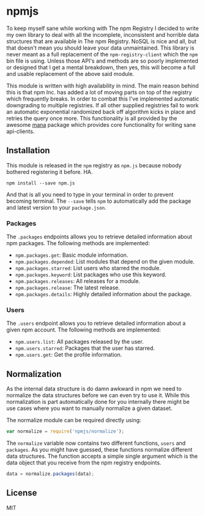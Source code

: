 # npmjs

To keep myself sane while working with The npm Registry I decided to write my
own library to deal with all the incomplete, inconsistent and horrible data
structures that are available in The npm Registry. NoSQL is nice and all, but
that doesn't mean you should leave your data unmaintained. This library is never
meant as a full replacement of the `npm-registry-client` which the `npm` bin
file is using. Unless those API's and methods are so poorly implemented or
designed that I get a mental breakdown, then yes, this will become a full and
usable replacement of the above said module.

This module is written with high availability in mind. The main reason behind
this is that npm Inc. has added a lot of moving parts on top of the registry
which frequently breaks. In order to combat this I've implemented automatic
downgrading to multiple registries. If all other supplied registries fail to
work an automatic exponential randomized back off algorithm kicks in place and
retries the query once more. This functionality is all provided by the awesome
[mana] package which provides core functionality for writing sane api-clients.

## Installation

This module is released in the `npm` registry as `npm.js` because nobody bothered
registering it before. HA.

```
npm install --save npm.js
```

And that is all you need to type in your terminal in order to prevent becoming
terminal. The `--save` tells `npm` to automatically add the package and latest
version to your `package.json`.

### Packages

The `.packages` endpoints allows you to retrieve detailed information about npm
packages. The following methods are implemented:

- `npm.packages.get`: Basic module information.
- `npm.packages.depended`: List modules that depend on the given module.
- `npm.packages.starred`: List users who starred the module.
- `npm.packages.keyword`: List packages who use this keyword.
- `npm.packages.releases`: All releases for a module.
- `npm.packages.release`: The latest release.
- `npm.packages.details`: Highly detailed information about the package.

### Users

The `.users` endpoint allows you to retrieve detailed information about a given
npm account. The following methods are implemented:


- `npm.users.list`: All packages released by the user.
- `npm.users.starred`: Packages that the user has starred.
- `npm.users.get`: Get the profile information.

## Normalization

As the internal data structure is do damn awkward in npm we need to normalize the
data structures before we can even try to use it. While this normalization is
part automatically done for you internally there might be use cases where you
want to manually normalize a given dataset.

The normalize module can be required directly using:

```js
var normalize = require('npmjs/normalize');
```

The `normalize` variable now contains two different functions, `users` and
`packages`. As you might have guessed, these functions normalize different data
structures. The function accepts a simple single argument which is the data
object that you receive from the npm registry endpoints.

```js
data = normalize.packages(data);
```

## License

MIT

[mana]: http://github.com/3rd-Eden/mana
